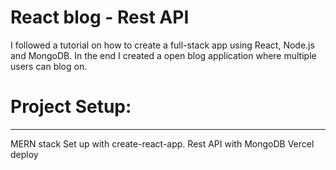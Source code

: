 # React blog - Rest API

I followed a tutorial on how to create a full-stack app using React, Node.js and MongoDB.
In the end I created a open blog application where multiple users can blog on.

# Project Setup:
----------------------------------------------------
MERN stack
Set up with create-react-app.
Rest API with MongoDB
Vercel deploy
